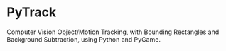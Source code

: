 PyTrack
=======

Computer Vision Object/Motion Tracking, with Bounding Rectangles and Background Subtraction, using Python and PyGame.